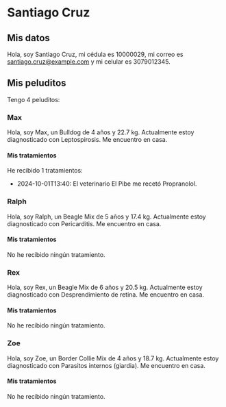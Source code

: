 # Santiago Cruz

## Mis datos

Hola, soy Santiago Cruz, mi cédula es 10000029, mi correo es santiago.cruz@example.com y mi celular es 3079012345.

## Mis peluditos

Tengo 4 peluditos:

### Max

Hola, soy Max, un Bulldog de 4 años y 22.7 kg.
Actualmente estoy diagnosticado con Leptospirosis.
Me encuentro en casa.

#### Mis tratamientos

He recibido 1 tratamientos:
- 2024-10-01T13:40: El veterinario El Pibe me recetó Propranolol.

### Ralph

Hola, soy Ralph, un Beagle Mix de 5 años y 17.4 kg.
Actualmente estoy diagnosticado con Pericarditis.
Me encuentro en casa.

#### Mis tratamientos

No he recibido ningún tratamiento.

### Rex

Hola, soy Rex, un Beagle Mix de 6 años y 20.5 kg.
Actualmente estoy diagnosticado con Desprendimiento de retina.
Me encuentro en casa.

#### Mis tratamientos

No he recibido ningún tratamiento.

### Zoe

Hola, soy Zoe, un Border Collie Mix de 4 años y 18.7 kg.
Actualmente estoy diagnosticado con Parasitos internos (giardia).
Me encuentro en casa.

#### Mis tratamientos

No he recibido ningún tratamiento.

